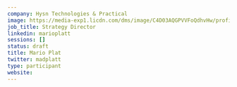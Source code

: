 ```yaml
---
company: Hysn Technologies & Practical
image: https://media-exp1.licdn.com/dms/image/C4D03AQGPVVFoQdhvHw/profile-displayphoto-shrink_800_800/0?e=1588204800&v=beta&t=dzCOcuxqB-2d91qdK2Fqc5lYNKws1bcIJVQKQ42WmPw
job_title: Strategy Director
linkedin: marioplatt
sessions: []
status: draft
title: Mario Plat
twitter: madplatt
type: participant
website: 
---
```

